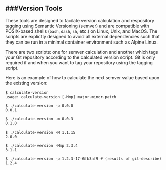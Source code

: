 ###Version Tools
-------------------------

These tools are designed to facilate version calculation and respository tagging using Semantic Versioning (semver) and are compatible with POSIX-based shells (`bash`, `dash`, `sh`, etc.) on Linux, Unix, and MacOS. The scripts are explictly designed to avoid all external dependencies such that they can be run in a minimal container environment such as Alpine Linux.

There are two scripts: one for semver calculation and another which tags your Git repository according to the calculated version script. Git is only required if and when you want to tag your repository using the tagging script.

Here is an example of how to calculate the next semver value based upon the existing version:

```
$ calculate-version
usage: calculate-version [-Mmp] major.minor.patch

$ ./calculate-version -p 0.0.0
0.0.1

$ ./calculate-version -m 0.0.3
0.1.0

$ ./calculate-version -M 1.1.15
2.0.0

$ ./calculate-version -Mmp 2.3.4
3.1.1

$ ./calculate-version -p 1.2.3-17-6fb3af9 # (results of git-describe)
1.2.4
```
